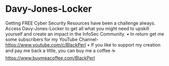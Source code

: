 # Davy-Jones-Locker
Getting FREE Cyber Security Resources have been a challenge always. Access Davy-Jones-Locker to get all what you might need to upskill yourself and create an impact in the InfoSec Community.
•	In return get me some subscribers for my YouTube Channel- https://www.youtube.com/c/BlackPerl
•	If you like to support my creation and pay me back a little, you can buy me a coffee ☕ https://www.buymeacoffee.com/BlackPerl


